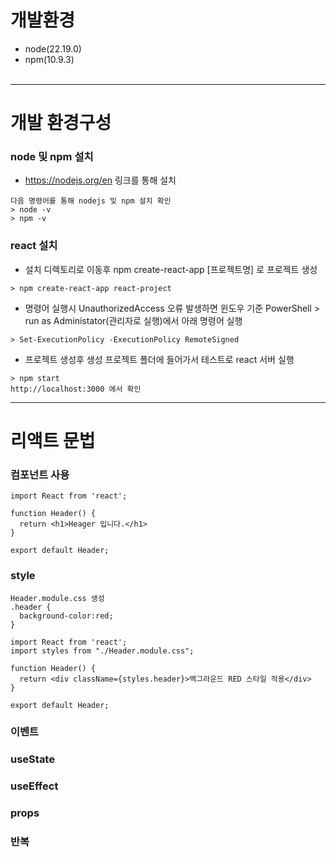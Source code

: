 
# 개발환경
+ node(22.19.0)
+ npm(10.9.3)
<br/><br/>
- - -
# 개발 환경구성
### node 및 npm 설치
+ https://nodejs.org/en 링크를 통해 설치
<pre><code>다음 명령어를 통해 nodejs 및 npm 설치 확인
> node -v
> npm -v</code></pre>

### react 설치
+ 설치 디렉토리로 이동후 npm create-react-app [프로젝트명] 로 프로젝트 생성
<pre><code>> npm create-react-app react-project</code></pre>
+ 명령어 실행시 UnauthorizedAccess 오류 발생하면 윈도우 기준 PowerShell > run as Administator(관리자로 실행)에서 아래 명령어 실행
<pre><code>> Set-ExecutionPolicy -ExecutionPolicy RemoteSigned</code></pre>
+ 프로젝트 생성후 생성 프로젝트 폴더에 들어가서 테스트로 react 서버 실행
<pre><code>> npm start
http://localhost:3000 에서 확인</code></pre>
- - -

# 리액트 문법
### 컴포넌트 사용
<pre><code>import React from 'react';

function Header() {
  return &lt;h1&gt;Heager 입니다.&lt;/h1&gt;
}

export default Header;
</code></pre>

### style
<pre><code>Header.module.css 생성
.header {
  background-color:red;
}
  
import React from 'react';
import styles from "./Header.module.css";

function Header() {
  return &lt;div className={styles.header}&gt;백그라운드 RED 스타일 적용&lt;/div&gt;
}

export default Header;
</code></pre>

### 이벤트

### useState

### useEffect

### props

### 반복


